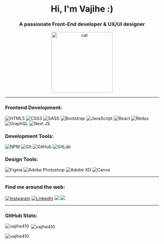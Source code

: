 <h1 align="center">Hi, I'm Vajihe :)</h1>
<h3 align="center">A passionate Front-End developer & UX/UI designer</h3>
<p align="center">
  <img src="https://github.com/user-attachments/assets/2a1948fb-1333-4b2c-9a6c-24c991ec4298" alt="cat" style="width:200px"/>
</p>
<hr/>
<h3 align="left">Frontend Development:</h3>
<div>
  <img src="https://img.shields.io/badge/html5-%23E34F26.svg?style=for-the-badge&amp;logo=html5&amp;logoColor=white" alt="HTML5">
  <img src="https://img.shields.io/badge/css3-%231572B6.svg?style=for-the-badge&amp;logo=css3&amp;logoColor=white" alt="CSS3">
  <img src="https://img.shields.io/badge/SASS-hotpink.svg?style=for-the-badge&amp;logo=SASS&amp;logoColor=white" alt="SASS">
  <img src="https://img.shields.io/badge/bootstrap-%238511FA.svg?style=for-the-badge&amp;logo=bootstrap&amp;logoColor=white" alt="Bootstrap">
  <img src="https://img.shields.io/badge/javascript-%23323330.svg?style=for-the-badge&amp;logo=javascript&amp;logoColor=%23F7DF1E" alt="JavaScript">
  <img src="https://img.shields.io/badge/react-%2320232a.svg?style=for-the-badge&amp;logo=react&amp;logoColor=%2361DAFB" alt="React">
  <img src="https://img.shields.io/badge/redux-%23593d88.svg?style=for-the-badge&amp;logo=redux&amp;logoColor=white" alt="Redux">
  <img src="https://img.shields.io/badge/-GraphQL-E10098?style=for-the-badge&amp;logo=graphql&amp;logoColor=white" alt="GraphQL">
  <img src="https://img.shields.io/badge/Next-black?style=for-the-badge&amp;logo=next.js&amp;logoColor=white" alt="Next JS">
</div>
 <h3 align="left">Development Tools:</h3>
<div>
  <img src="https://img.shields.io/badge/NPM-%23CB3837.svg?style=for-the-badge&amp;logo=npm&amp;logoColor=white" alt="NPM">
  <img src="https://img.shields.io/badge/git-%23F05033.svg?style=for-the-badge&amp;logo=git&amp;logoColor=white" alt="Git">
  <img src="https://img.shields.io/badge/github-%23121011.svg?style=for-the-badge&amp;logo=github&amp;logoColor=white" alt="GitHub">
  <img src="https://img.shields.io/badge/gitlab-%23181717.svg?style=for-the-badge&amp;logo=gitlab&amp;logoColor=white" alt="GitLab">
</div>
<h3 align="left">Design Tools:</h3>
<div>
  <img src="https://img.shields.io/badge/figma-%23F24E1E.svg?style=for-the-badge&amp;logo=figma&amp;logoColor=white" alt="Figma">
  <img src="https://img.shields.io/badge/adobe%20photoshop-%2331A8FF.svg?style=for-the-badge&amp;logo=adobe%20photoshop&amp;logoColor=white" alt="Adobe Photoshop">
  <img src="https://img.shields.io/badge/Adobe%20XD-470137?style=for-the-badge&amp;logo=Adobe%20XD&amp;logoColor=#FF61F6" alt="Adobe XD">
  <img src="https://img.shields.io/badge/Canva-%2300C4CC.svg?style=for-the-badge&amp;logo=Canva&amp;logoColor=white" alt="Canva">
</div>
<hr/>
<h3 align="left">Find me around the web:</h3>
<p>
  <a href="https://instagram.com/-learndesign-" target="_blank"><img src="https://img.shields.io/badge/Instagram-%23E4405F.svg?logo=Instagram&amp;logoColor=white" alt="Instagram"></a>
  <a href="https://linkedin.com/in/vajihe-ahmadi" target="_blank"><img src="https://img.shields.io/badge/LinkedIn-%230077B5.svg?logo=linkedin&amp;logoColor=white" alt="LinkedIn"></a>
  <a href="mailto:learndesign2000@gmail.com"><img src="https://camo.githubusercontent.com/425fb199417e4ecbfd9d48e0adc76f1ffd1110fcc0a806692e48201fe8c8f594/68747470733a2f2f696d672e736869656c64732e696f2f62616467652f2d476d61696c2d6331343433383f7374796c653d666c61742d737175617265266c6f676f3d476d61696c266c6f676f436f6c6f723d7768697465" data-canonical-src="https://img.shields.io/badge/-Gmail-c14438?style=flat-square&amp;logo=Gmail&amp;logoColor=white" style="max-width: 100%;"></a>
  <a href="https://github.com/vajihe410"><img src="https://camo.githubusercontent.com/d34cd6565123b934e7feeb179680d56938c9076120cd01b67ce6d7ad73c89fb0/68747470733a2f2f696d672e736869656c64732e696f2f62616467652f2d4769746875622d3030303f7374796c653d666c61742d737175617265266c6f676f3d476974687562266c6f676f436f6c6f723d7768697465" data-canonical-src="https://img.shields.io/badge/-Github-000?style=flat-square&amp;logo=Github&amp;logoColor=white" style="max-width: 100%;"></a>
</p>
<p align="left">
<hr/>
<h3 align="left">GitHub Stats:</h3>
<p><img align="left" src="https://github-readme-stats.vercel.app/api/top-langs?username=vajihe410&show_icons=true&locale=en&layout=compact" alt="vajihe410" /></p>

<p>&nbsp;<img align="center" src="https://github-readme-stats.vercel.app/api?username=vajihe410&show_icons=true&locale=en" alt="vajihe410" /></p>

<p><img align="center" src="https://github-readme-streak-stats.herokuapp.com/?user=vajihe410&" alt="vajihe410" /></p>

